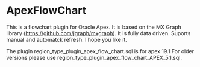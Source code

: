 # ApexFlowChart
This is a flowchart plugin for Oracle Apex. It is based on the MX Graph library (https://github.com/jgraph/mxgraph).
It is fully data driven. Suports manual and automatck refresh. I hope you like it.


The plugin region_type_plugin_apex_flow_chart.sql is for apex 19.1 
For older versions please use region_type_plugin_apex_flow_chart_APEX_5.1.sql. 
